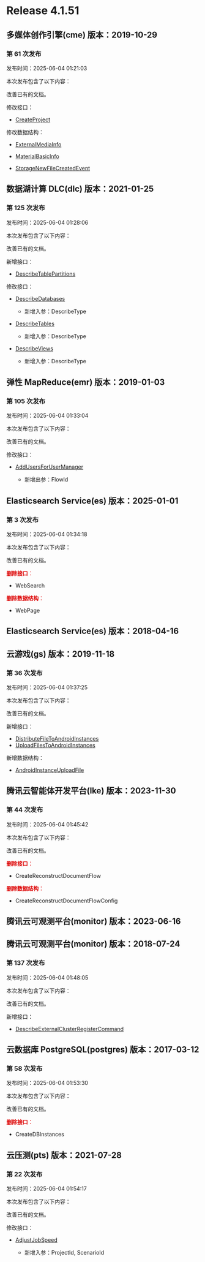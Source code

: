# Release 4.1.51

## 多媒体创作引擎(cme) 版本：2019-10-29

### 第 61 次发布

发布时间：2025-06-04 01:21:03

本次发布包含了以下内容：

改善已有的文档。

修改接口：

* [CreateProject](https://cloud.tencent.com/document/api/1156/40350)


修改数据结构：

* [ExternalMediaInfo](https://cloud.tencent.com/document/api/1156/40360#ExternalMediaInfo)

* [MaterialBasicInfo](https://cloud.tencent.com/document/api/1156/40360#MaterialBasicInfo)

* [StorageNewFileCreatedEvent](https://cloud.tencent.com/document/api/1156/40360#StorageNewFileCreatedEvent)




## 数据湖计算 DLC(dlc) 版本：2021-01-25

### 第 125 次发布

发布时间：2025-06-04 01:28:06

本次发布包含了以下内容：

改善已有的文档。

新增接口：

* [DescribeTablePartitions](https://cloud.tencent.com/document/api/1342/118962)

修改接口：

* [DescribeDatabases](https://cloud.tencent.com/document/api/1342/53773)

	* 新增入参：DescribeType

* [DescribeTables](https://cloud.tencent.com/document/api/1342/53767)

	* 新增入参：DescribeType

* [DescribeViews](https://cloud.tencent.com/document/api/1342/53766)

	* 新增入参：DescribeType




## 弹性 MapReduce(emr) 版本：2019-01-03

### 第 105 次发布

发布时间：2025-06-04 01:33:04

本次发布包含了以下内容：

改善已有的文档。

修改接口：

* [AddUsersForUserManager](https://cloud.tencent.com/document/api/589/74069)

	* 新增出参：FlowId




## Elasticsearch Service(es) 版本：2025-01-01

### 第 3 次发布

发布时间：2025-06-04 01:34:18

本次发布包含了以下内容：

改善已有的文档。

<font color="#dd0000">**删除接口**：</font>

* WebSearch

<font color="#dd0000">**删除数据结构**：</font>

* WebPage



## Elasticsearch Service(es) 版本：2018-04-16



## 云游戏(gs) 版本：2019-11-18

### 第 36 次发布

发布时间：2025-06-04 01:37:25

本次发布包含了以下内容：

改善已有的文档。

新增接口：

* [DistributeFileToAndroidInstances](https://cloud.tencent.com/document/api/1162/118964)
* [UploadFilesToAndroidInstances](https://cloud.tencent.com/document/api/1162/118963)

新增数据结构：

* [AndroidInstanceUploadFile](https://cloud.tencent.com/document/api/1162/40743#AndroidInstanceUploadFile)



## 腾讯云智能体开发平台(lke) 版本：2023-11-30

### 第 44 次发布

发布时间：2025-06-04 01:45:42

本次发布包含了以下内容：

改善已有的文档。

<font color="#dd0000">**删除接口**：</font>

* CreateReconstructDocumentFlow

<font color="#dd0000">**删除数据结构**：</font>

* CreateReconstructDocumentFlowConfig



## 腾讯云可观测平台(monitor) 版本：2023-06-16



## 腾讯云可观测平台(monitor) 版本：2018-07-24

### 第 137 次发布

发布时间：2025-06-04 01:48:05

本次发布包含了以下内容：

改善已有的文档。

新增接口：

* [DescribeExternalClusterRegisterCommand](https://cloud.tencent.com/document/api/248/118965)



## 云数据库 PostgreSQL(postgres) 版本：2017-03-12

### 第 58 次发布

发布时间：2025-06-04 01:53:30

本次发布包含了以下内容：

改善已有的文档。

<font color="#dd0000">**删除接口**：</font>

* CreateDBInstances



## 云压测(pts) 版本：2021-07-28

### 第 22 次发布

发布时间：2025-06-04 01:54:17

本次发布包含了以下内容：

改善已有的文档。

修改接口：

* [AdjustJobSpeed](https://cloud.tencent.com/document/api/1484/78097)

	* 新增入参：ProjectId, ScenarioId




